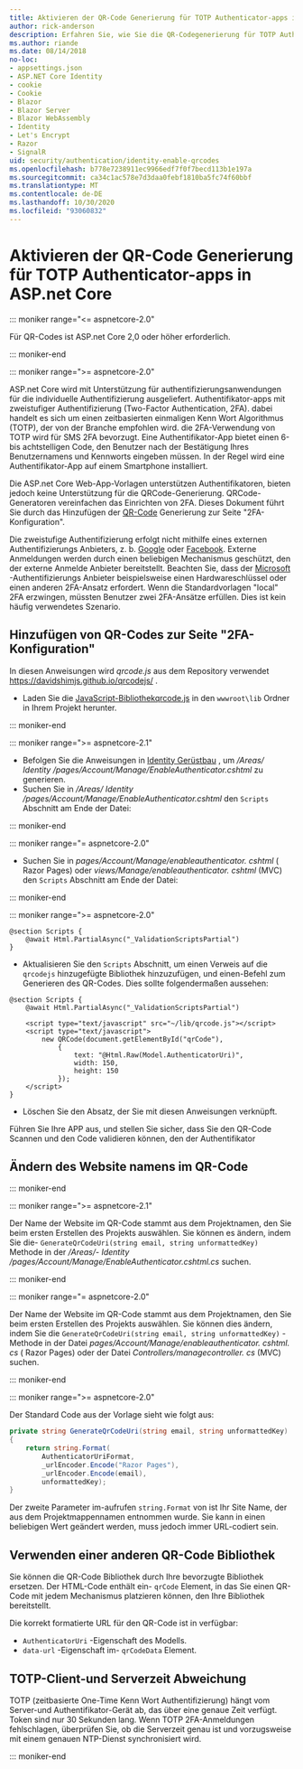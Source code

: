 ```yaml
---
title: Aktivieren der QR-Code Generierung für TOTP Authenticator-apps in ASP.net Core
author: rick-anderson
description: Erfahren Sie, wie Sie die QR-Codegenerierung für TOTP Authenticator-Apps aktivieren, die mit ASP.net Core zweistufigen Authentifizierung funktionieren.
ms.author: riande
ms.date: 08/14/2018
no-loc:
- appsettings.json
- ASP.NET Core Identity
- cookie
- Cookie
- Blazor
- Blazor Server
- Blazor WebAssembly
- Identity
- Let's Encrypt
- Razor
- SignalR
uid: security/authentication/identity-enable-qrcodes
ms.openlocfilehash: b778e7238911ec9966edf7f0f7becd113b1e197a
ms.sourcegitcommit: ca34c1ac578e7d3daa0febf1810ba5fc74f60bbf
ms.translationtype: MT
ms.contentlocale: de-DE
ms.lasthandoff: 10/30/2020
ms.locfileid: "93060832"
---
```

# <a name="enable-qr-code-generation-for-totp-authenticator-apps-in-aspnet-core"></a>Aktivieren der QR-Code Generierung für TOTP Authenticator-apps in ASP.net Core

::: moniker range="<= aspnetcore-2.0"

Für QR-Codes ist ASP.net Core 2,0 oder höher erforderlich.

::: moniker-end

::: moniker range=">= aspnetcore-2.0"

ASP.net Core wird mit Unterstützung für authentifizierungsanwendungen für die individuelle Authentifizierung ausgeliefert. Authentifikator-apps mit zweistufiger Authentifizierung (Two-Factor Authentication, 2FA). dabei handelt es sich um einen zeitbasierten einmaligen Kenn Wort Algorithmus (TOTP), der von der Branche empfohlen wird. die 2FA-Verwendung von TOTP wird für SMS 2FA bevorzugt. Eine Authentifikator-App bietet einen 6-bis achtstelligen Code, den Benutzer nach der Bestätigung Ihres Benutzernamens und Kennworts eingeben müssen. In der Regel wird eine Authentifikator-App auf einem Smartphone installiert.

Die ASP.net Core Web-App-Vorlagen unterstützen Authentifikatoren, bieten jedoch keine Unterstützung für die QRCode-Generierung. QRCode-Generatoren vereinfachen das Einrichten von 2FA. Dieses Dokument führt Sie durch das Hinzufügen der [QR-Code](https://wikipedia.org/wiki/QR_code) Generierung zur Seite "2FA-Konfiguration".

Die zweistufige Authentifizierung erfolgt nicht mithilfe eines externen Authentifizierungs Anbieters, z. b. [Google](xref:security/authentication/google-logins) oder [Facebook](xref:security/authentication/facebook-logins). Externe Anmeldungen werden durch einen beliebigen Mechanismus geschützt, den der externe Anmelde Anbieter bereitstellt. Beachten Sie, dass der [Microsoft](xref:security/authentication/microsoft-logins) -Authentifizierungs Anbieter beispielsweise einen Hardwareschlüssel oder einen anderen 2FA-Ansatz erfordert. Wenn die Standardvorlagen "local" 2FA erzwingen, müssten Benutzer zwei 2FA-Ansätze erfüllen. Dies ist kein häufig verwendetes Szenario.

## <a name="adding-qr-codes-to-the-2fa-configuration-page"></a>Hinzufügen von QR-Codes zur Seite "2FA-Konfiguration"

In diesen Anweisungen wird *qrcode.js* aus dem Repository verwendet https://davidshimjs.github.io/qrcodejs/ .

* Laden Sie die [ JavaScript-Bibliothekqrcode.js](https://davidshimjs.github.io/qrcodejs/) in den `wwwroot\lib` Ordner in Ihrem Projekt herunter.

::: moniker-end

::: moniker range=">= aspnetcore-2.1"

* Befolgen Sie die Anweisungen in [ Identity Gerüstbau](xref:security/authentication/scaffold-identity) , um */Areas/ Identity /pages/Account/Manage/EnableAuthenticator.cshtml* zu generieren.
* Suchen Sie in */Areas/ Identity /pages/Account/Manage/EnableAuthenticator.cshtml* den `Scripts` Abschnitt am Ende der Datei:

::: moniker-end

::: moniker range="= aspnetcore-2.0"

* Suchen Sie in *pages/Account/Manage/enableauthenticator. cshtml* ( Razor Pages) oder *views/Manage/enableauthenticator. cshtml* (MVC) den `Scripts` Abschnitt am Ende der Datei:

::: moniker-end

::: moniker range=">= aspnetcore-2.0"

```cshtml
@section Scripts {
    @await Html.PartialAsync("_ValidationScriptsPartial")
}
```

* Aktualisieren Sie den `Scripts` Abschnitt, um einen Verweis auf die `qrcodejs` hinzugefügte Bibliothek hinzuzufügen, und einen-Befehl zum Generieren des QR-Codes. Dies sollte folgendermaßen aussehen:

```cshtml
@section Scripts {
    @await Html.PartialAsync("_ValidationScriptsPartial")

    <script type="text/javascript" src="~/lib/qrcode.js"></script>
    <script type="text/javascript">
        new QRCode(document.getElementById("qrCode"),
            {
                text: "@Html.Raw(Model.AuthenticatorUri)",
                width: 150,
                height: 150
            });
    </script>
}
```

* Löschen Sie den Absatz, der Sie mit diesen Anweisungen verknüpft.

Führen Sie Ihre APP aus, und stellen Sie sicher, dass Sie den QR-Code Scannen und den Code validieren können, den der Authentifikator

## <a name="change-the-site-name-in-the-qr-code"></a>Ändern des Website namens im QR-Code

::: moniker-end

::: moniker range=">= aspnetcore-2.1"

Der Name der Website im QR-Code stammt aus dem Projektnamen, den Sie beim ersten Erstellen des Projekts auswählen. Sie können es ändern, indem Sie die- `GenerateQrCodeUri(string email, string unformattedKey)` Methode in der */Areas/- Identity /pages/Account/Manage/EnableAuthenticator.cshtml.cs* suchen.

::: moniker-end

::: moniker range="= aspnetcore-2.0"

Der Name der Website im QR-Code stammt aus dem Projektnamen, den Sie beim ersten Erstellen des Projekts auswählen. Sie können dies ändern, indem Sie die `GenerateQrCodeUri(string email, string unformattedKey)` -Methode in der Datei *pages/Account/Manage/enableauthenticator. cshtml. cs* ( Razor Pages) oder der Datei *Controllers/managecontroller. cs* (MVC) suchen.

::: moniker-end

::: moniker range=">= aspnetcore-2.0"

Der Standard Code aus der Vorlage sieht wie folgt aus:

```csharp
private string GenerateQrCodeUri(string email, string unformattedKey)
{
    return string.Format(
        AuthenticatorUriFormat,
        _urlEncoder.Encode("Razor Pages"),
        _urlEncoder.Encode(email),
        unformattedKey);
}
```

Der zweite Parameter im-aufrufen `string.Format` von ist Ihr Site Name, der aus dem Projektmappennamen entnommen wurde. Sie kann in einen beliebigen Wert geändert werden, muss jedoch immer URL-codiert sein.

## <a name="using-a-different-qr-code-library"></a>Verwenden einer anderen QR-Code Bibliothek

Sie können die QR-Code Bibliothek durch Ihre bevorzugte Bibliothek ersetzen. Der HTML-Code enthält ein- `qrCode` Element, in das Sie einen QR-Code mit jedem Mechanismus platzieren können, den Ihre Bibliothek bereitstellt.

Die korrekt formatierte URL für den QR-Code ist in verfügbar:

* `AuthenticatorUri` -Eigenschaft des Modells.
* `data-url` -Eigenschaft im- `qrCodeData` Element.

## <a name="totp-client-and-server-time-skew"></a>TOTP-Client-und Serverzeit Abweichung

TOTP (zeitbasierte One-Time Kenn Wort Authentifizierung) hängt vom Server-und Authentifikator-Gerät ab, das über eine genaue Zeit verfügt. Token sind nur 30 Sekunden lang. Wenn TOTP 2FA-Anmeldungen fehlschlagen, überprüfen Sie, ob die Serverzeit genau ist und vorzugsweise mit einem genauen NTP-Dienst synchronisiert wird.

::: moniker-end
